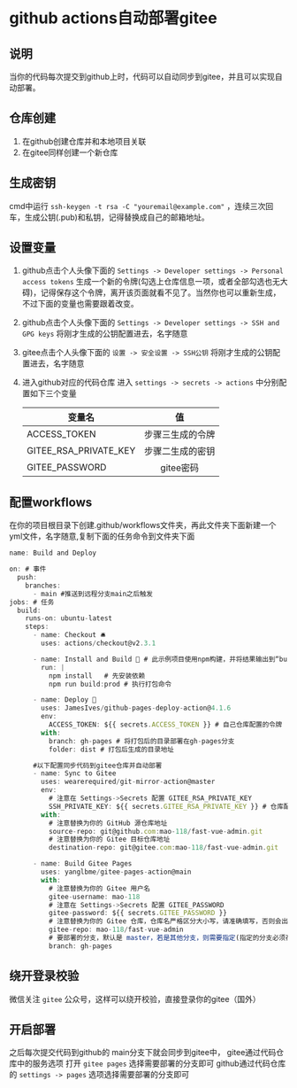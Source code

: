 
# github actions自动部署gitee

## 说明

当你的代码每次提交到github上时，代码可以自动同步到gitee，并且可以实现自动部署。

## 仓库创建

1. 在github创建仓库并和本地项目关联
2. 在gitee同样创建一个新仓库

## 生成密钥

cmd中运行 `ssh-keygen -t rsa -C "youremail@example.com"` ，连续三次回车，生成公钥(.pub)和私钥，记得替换成自己的邮箱地址。

## 设置变量
1. github点击个人头像下面的 `Settings -> Developer settings -> Personal access tokens` 生成一个新的令牌(勾选上仓库信息一项，或者全部勾选也无大碍)，记得保存这个令牌，离开该页面就看不见了。当然你也可以重新生成，不过下面的变量也需要跟着改变。

2. github点击个人头像下面的 `Settings -> Developer settings -> SSH and GPG keys` 将刚才生成的公钥配置进去，名字随意

3. gitee点击个人头像下面的 `设置 -> 安全设置 -> SSH公钥` 将刚才生成的公钥配置进去，名字随意

4. 进入github对应的代码仓库 进入 `settings -> secrets -> actions` 中分别配置如下三个变量

    | 变量名        | 值           |
    | ------------- |:-------------:|
    | ACCESS_TOKEN  | 步骤三生成的令牌 |
    | GITEE_RSA_PRIVATE_KEY      | 步骤二生成的密钥      |
    | GITEE_PASSWORD | gitee密码     |

## 配置workflows

在你的项目根目录下创建.github/workflows文件夹，再此文件夹下面新建一个yml文件，名字随意,复制下面的任务命令到文件夹下面

```js
name: Build and Deploy

on: # 事件
  push:
    branches:
      - main #推送到远程分支main之后触发
jobs: # 任务
  build:
    runs-on: ubuntu-latest
    steps:
      - name: Checkout 🛎️
        uses: actions/checkout@v2.3.1

      - name: Install and Build 🔧 # 此示例项目使用npm构建，并将结果输出到“build”文件夹。替换为生成项目所需的命令，或者如果站点是预构建的，则完全删除此步骤.
        run: |
          npm install   # 先安装依赖
          npm run build:prod # 执行打包命令

      - name: Deploy 🚀
        uses: JamesIves/github-pages-deploy-action@4.1.6
        env:
          ACCESS_TOKEN: ${{ secrets.ACCESS_TOKEN }} # 自己仓库配置的令牌
        with:
          branch: gh-pages # 将打包后的目录部署在gh-pages分支
          folder: dist # 打包后生成的目录地址

      #以下配置同步代码到gitee仓库并自动部署
      - name: Sync to Gitee
        uses: wearerequired/git-mirror-action@master
        env:
          # 注意在 Settings->Secrets 配置 GITEE_RSA_PRIVATE_KEY
          SSH_PRIVATE_KEY: ${{ secrets.GITEE_RSA_PRIVATE_KEY }} # 仓库配置的私钥
        with:
          # 注意替换为你的 GitHub 源仓库地址
          source-repo: git@github.com:mao-118/fast-vue-admin.git
          # 注意替换为你的 Gitee 目标仓库地址
          destination-repo: git@gitee.com:mao-118/fast-vue-admin.git

      - name: Build Gitee Pages
        uses: yanglbme/gitee-pages-action@main
        with:
          # 注意替换为你的 Gitee 用户名
          gitee-username: mao-118
          # 注意在 Settings->Secrets 配置 GITEE_PASSWORD
          gitee-password: ${{ secrets.GITEE_PASSWORD }}
          # 注意替换为你的 Gitee 仓库，仓库名严格区分大小写，请准确填写，否则会出错
          gitee-repo: mao-118/fast-vue-admin
          # 要部署的分支，默认是 master，若是其他分支，则需要指定(指定的分支必须存在)
          branch: gh-pages
 ```

## 绕开登录校验
  
   微信关注 `gitee` 公众号，这样可以绕开校验，直接登录你的gitee（国外）

## 开启部署

之后每次提交代码到github的 main分支下就会同步到gitee中，
gitee通过代码仓库中的服务选项 打开 `gitee pages` 选择需要部署的分支即可
github通过代码仓库的 `settings -> pages` 选项选择需要部署的分支即可